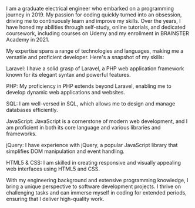 I am a graduate electrical engineer who embarked on a programming journey in 2019. My passion for coding quickly turned into an obsession, driving me to continuously learn and improve my skills. Over the years, I have honed my abilities through self-study, online tutorials, and dedicated coursework, including courses on Udemy and my enrollment in BRAINSTER Academy in 2021.

My expertise spans a range of technologies and languages, making me a versatile and proficient developer. Here's a snapshot of my skills:

Laravel: I have a solid grasp of Laravel, a PHP web application framework known for its elegant syntax and powerful features.

PHP: My proficiency in PHP extends beyond Laravel, enabling me to develop dynamic web applications and websites.

SQL: I am well-versed in SQL, which allows me to design and manage databases efficiently.

JavaScript: JavaScript is a cornerstone of modern web development, and I am proficient in both its core language and various libraries and frameworks.

jQuery: I have experience with jQuery, a popular JavaScript library that simplifies DOM manipulation and event handling.

HTML5 & CSS: I am skilled in creating responsive and visually appealing web interfaces using HTML5 and CSS.

With my engineering background and extensive programming knowledge, I bring a unique perspective to software development projects. I thrive on challenging tasks and can immerse myself in coding for extended periods, ensuring that I deliver high-quality work.
